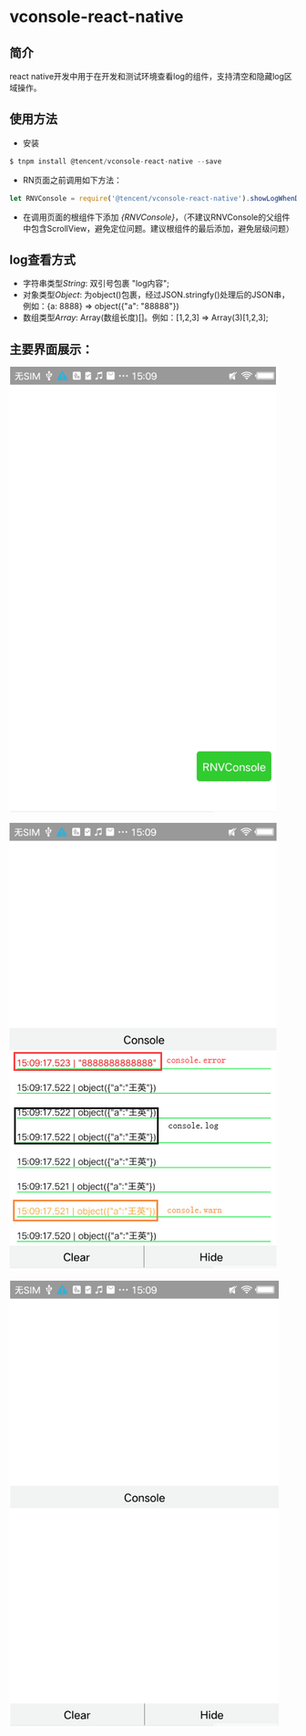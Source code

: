 # vconsole-react-native

## 简介
react native开发中用于在开发和测试环境查看log的组件，支持清空和隐藏log区域操作。

## 使用方法
* 安装
```js
$ tnpm install @tencent/vconsole-react-native --save
```

* RN页面之前调用如下方法：
```js
let RNVConsole = require('@tencent/vconsole-react-native').showLogWhenDev();
```
* 在调用页面的根组件下添加 *{RNVConsole}*，（不建议RNVConsole的父组件中包含ScrollView，避免定位问题。建议根组件的最后添加，避免层级问题）

## log查看方式

* 字符串类型*String*: 双引号包裹 "log内容";
* 对象类型*Object*: 为object()包裹，经过JSON.stringfy()处理后的JSON串，例如：{a: 8888} => object({"a": "88888"})
* 数组类型*Array*: Array(数组长度)[]。例如：[1,2,3] => Array(3)[1,2,3];

## 主要界面展示：
![RNVConsole](./images/vconsole.png)

![log展示](./images/log.png)

![clear操作](./images/clear.png)


